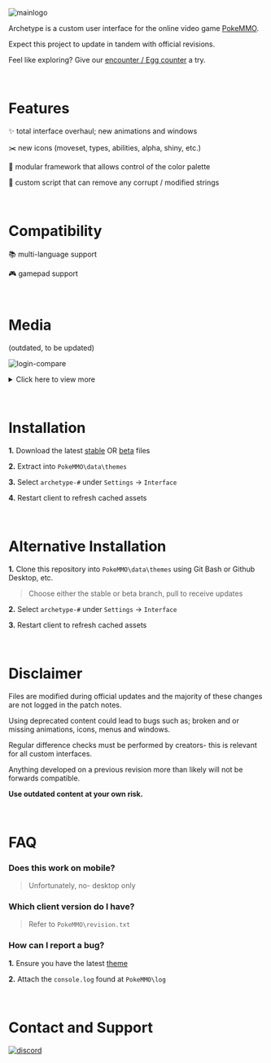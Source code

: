 ![mainlogo](https://cdn.discordapp.com/attachments/894130957588766770/995035312592015420/archetype.png)

Archetype is a custom user interface for the online video game [PokeMMO](https://pokemmo.com/).

Expect this project to update in tandem with official revisions.

Feel like exploring? Give our [encounter / Egg counter](https://github.com/ssjshields/archetype-counter/tree/beta#readme) a try.

&nbsp;
# Features

✨ total interface overhaul; new animations and windows

✂️ new icons (moveset, types, abilities, alpha, shiny, etc.)

🎨 modular framework that allows control of the color palette

🧼 custom script that can remove any corrupt / modified strings

&nbsp;
# Compatibility
📚 multi-language support

🎮 gamepad support

&nbsp;
# Media
(outdated, to be updated)

![login-compare](https://cdn.discordapp.com/attachments/859209706576805919/1007583380793200730/login.gif)
<details>
  <summary>Click here to view more</summary>
&nbsp;

![archetype server select](https://user-images.githubusercontent.com/88489119/187584889-b7675b6e-5c5f-419f-9884-75aeee05754a.png)

![j9g6i0_AdobeExpress](https://user-images.githubusercontent.com/88489119/187600117-3df08add-9a39-4f02-97a0-7b2b73a5f12b.gif)

![archetype main preview 1](https://user-images.githubusercontent.com/88489119/187584837-9769bbe4-2f20-4ad8-a592-a848f9a4c86e.png)

![archetype main preview 2](https://user-images.githubusercontent.com/88489119/187584873-abf196fb-7e60-4b9b-9a09-bd70f5b4f794.png)

![archetype battle preview 1](https://user-images.githubusercontent.com/88489119/187585153-8ea91f61-570b-4a24-9920-01eda6b3313c.png)

![archetype battle preview 3](https://user-images.githubusercontent.com/88489119/187585398-661f0fde-2ea1-4227-a194-48a85932b17d.png)

![archetype battle preview 2](https://user-images.githubusercontent.com/88489119/187585248-36764fa9-ebd4-496b-8340-c699edf1a73a.png)

more to be added

</details>

&nbsp;
# Installation
**1.** Download the latest [stable](https://github.com/ssjshields/archetype/archive/refs/heads/stable.zip) OR [beta](https://github.com/ssjshields/archetype/archive/refs/heads/beta.zip) files

**2.** Extract into `PokeMMO\data\themes`

**3.** Select `archetype-#` under `Settings` → `Interface`

**4.** Restart client to refresh cached assets

&nbsp;
# Alternative Installation
**1.** Clone this repository into `PokeMMO\data\themes` using Git Bash or Github Desktop, etc.

> Choose either the stable or beta branch, pull to receive updates

**2.** Select `archetype-#` under `Settings` → `Interface`

**3.** Restart client to refresh cached assets

&nbsp;
# Disclaimer

Files are modified during official updates and the majority of these changes are not logged in the patch notes. 

Using deprecated content could lead to bugs such as; broken and or missing animations, icons, menus and windows.

Regular difference checks must be performed by creators- this is relevant for all custom interfaces.

Anything developed on a previous revision more than likely will not be forwards compatible.

**Use outdated content at your own risk.**

&nbsp;
# FAQ
### Does this work on mobile?
> Unfortunately, no- desktop only

### Which client version do I have?
> Refer to `PokeMMO\revision.txt`

### How can I report a bug?
**1.** Ensure you have the latest [theme](https://github.com/ssjshields/archetype/archive/refs/heads/21316.zip)

**2.** Attach the `console.log` found at `PokeMMO\log`

&nbsp;
# Contact and Support
[![discord](https://assets-global.website-files.com/6257adef93867e50d84d30e2/62594fddd654fc29fcc07359_cb48d2a8d4991281d7a6a95d2f58195e.svg)](https://discord.gg/rYg7ntqQRY)
